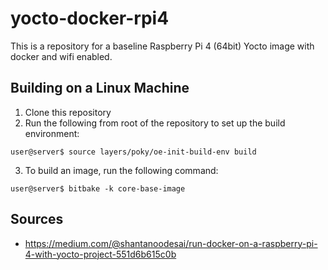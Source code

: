 # yocto-docker-rpi4
This is a repository for a baseline Raspberry Pi 4 (64bit) Yocto image with docker and wifi enabled.

## Building on a Linux Machine
1. Clone this repository
2. Run the following from root of the repository to set up the build environment: 
```console
user@server$ source layers/poky/oe-init-build-env build
```
3. To build an image, run the following command:
```console
user@server$ bitbake -k core-base-image
```

## Sources
- https://medium.com/@shantanoodesai/run-docker-on-a-raspberry-pi-4-with-yocto-project-551d6b615c0b
